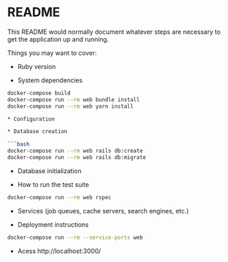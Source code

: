 # README

This README would normally document whatever steps are necessary to get the
application up and running.

Things you may want to cover:

* Ruby version

* System dependencies
```bash
docker-compose build
docker-compose run --rm web bundle install
docker-compose run --rm web yarn install

* Configuration

* Database creation

```bash
docker-compose run --rm web rails db:create
docker-compose run --rm web rails db:migrate
```

* Database initialization

* How to run the test suite
```bash
docker-compose run --rm web rspec
```

* Services (job queues, cache servers, search engines, etc.)

* Deployment instructions
```bash
docker-compose run --rm --service-ports web
```

* Acess
http://localhost:3000/
